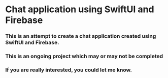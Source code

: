 #  Chat application using SwiftUI and Firebase

### This is an attempt to create a chat application created using SwiftUI and Firebase.
### This is an ongoing project which may or may not be completed
### If you are really interested, you could let me know.

